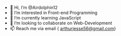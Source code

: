 - 👋 Hi, I’m @Airdolphin12
- 👀 I’m interested in Front-end Programming
- 🌱 I’m currently learning JavaScript
- 💞️ I’m looking to collaborate on Web-Development
- 📫 Reach me via email { arthurjesse56@gmail.com}



<!---
Airdolphin12/Airdolphin12 is a ✨ special ✨ repository because its `README.md` (this file) appears on your GitHub profile.
You can click the Preview link to take a look at your changes.
--->
